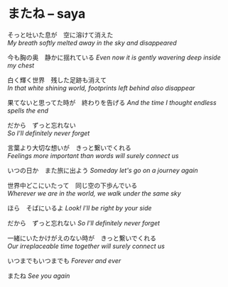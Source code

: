 # またね – saya

そっと吐いた息が　空に溶けて消えた  
_My breath softly melted away in the sky and disappeared_

今も胸の奥　静かに揺れている
_Even now it is gently wavering deep inside my chest_

白く輝く世界　残した足跡も消えて  
_In that white shining world, footprints left behind also disappear_

果てないと思ってた時が　終わりを告げる
_And the time I thought endless spells the end_

だから　ずっと忘れない  
_So I'll definitely never forget_

言葉より大切な想いが　きっと繋いでくれる  
_Feelings more important than words will surely connect us_

いつの日か　また旅に出よう
_Someday let's go on a journey again_

世界中どこにいたって　同じ空の下歩んでいる  
_Wherever we are in the world, we walk under the same sky_

ほら　そばにいるよ
_Look! I'll be right by your side_

だから　ずっと忘れない 
_So I'll definitely never forget_

一緒にいたかけがえのない時が　きっと繋いでくれる  
_Our irreplaceable time together will surely connect us_

いつまでもいつまでも
_Forever and ever_

またね
_See you again_